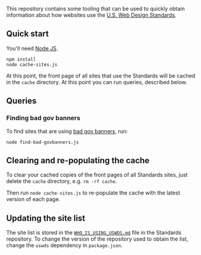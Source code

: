 This repository contains some tooling that can be used to quickly
obtain information about how websites use the
[U.S. Web Design Standards][uswds].

## Quick start

You'll need [Node JS][].

```
npm install
node cache-sites.js
```

At this point, the front page of all sites that use the Standards
will be cached in the `cache` directory. At this point you can
run queries, described below.

## Queries

### Finding bad gov banners

To find sites that are using [bad gov banners][], run:

```
node find-bad-govbanners.js
```

[bad gov banners]: https://github.com/18F/web-design-standards/issues/1738

## Clearing and re-populating the cache

To clear your cached copies of the front pages of all Standards sites,
just delete the `cache` directory, e.g. `rm -rf cache`.

Then run `node cache-sites.js` to re-populate the cache with the latest
version of each page.

## Updating the site list

The site list is stored in the [`WHO_IS_USING_USWDS.md`][] file in
the Standards repository. To change the version of the repository
used to obtain the list, change the `uswds` dependency in `package.json`.

[uswds]: https://standards.usa.gov/
[Node JS]: https://nodejs.org/
[`WHO_IS_USING_USWDS.md`]: https://github.com/18F/web-design-standards/blob/develop/WHO_IS_USING_USWDS.md
